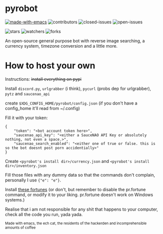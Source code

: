 # pyrobot

[![made-with-emacs](https://img.shields.io/badge/made%20with-emacs-993399.svg)](https://www.gnu.org/software/emacs/) ![contributors](https://img.shields.io/github/contributors/TheAlcanian/pyrobot?color=22BB22) ![closed-issues](https://img.shields.io/github/issues-closed-raw/TheAlcanian/pyrobot?color=00aa00) ![open-issues](https://img.shields.io/github/issues-raw/TheAlcanian/pyrobot?color=dd0000)
 
 ![stars](https://img.shields.io/github/stars/TheAlcanian/pyrobot) ![watchers](https://img.shields.io/github/watchers/TheAlcanian/pyrobot) ![forks](https://img.shields.io/github/forks/TheAlcanian/pyrobot)
 
An open-source general purpose bot with reverse image searching, a currency system, timezone conversion and a little more.

# How to host your own

Instructions:
~~install everything on pypi~~

Install `discord.py`, `urlgrabber` (i think), `pycurl` (probs dep for urlgrabber), `pytz` and `saucenao_api`

create `$XDG_CONFIG_HOME/pyrobot/config.json` (if you don't have a config_home it'll read from ~/.config)

Fill it with your token:

```
{
    "token": "<bot account token here>",
    "saucenao_api_key": "<either a SauceNAO API Key or absolutely nothing, not even a space.>",
    "saucenao_search_enabled": "<either one of true or false. this is so the bot doesnt post porn accidentially>"
}
```

Create `<pyrobot's install dir>/currency.json` and `<pyrobot's install dir>/inventory.json`

Fill those files with any dummy data so that the commands don't complain, personally I use `{"e": "e"}`.

Install [these fortunes](https://github.com/ncdulo/fortune-mod-mythical-linux) (or don't, but remember to disable the pr.fortune command, or modify it to your liking. pr.fortune doesn't work on Windows systems.)

Realise that i am not responsible for any shit that happens to your computer, check all the code you run, yada yada.

<sup>Made with emacs, the ech cat, the residents of the hackerden and incomprehensible amounts of coffee</sup>
